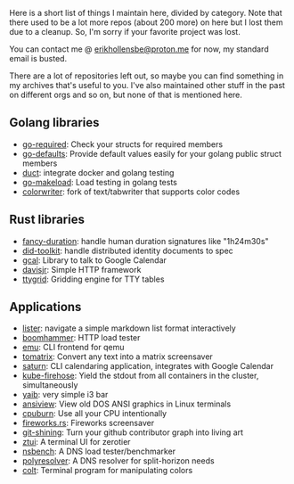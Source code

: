 Here is a short list of things I maintain here, divided by category. Note that there used to be a lot more repos (about 200 more) on here but I lost them due to a cleanup. So, I'm sorry if your favorite project was lost.

You can contact me @ <erikhollensbe@proton.me> for now, my standard email is busted.

There are a lot of repositories left out, so maybe you can find something in my archives that's useful to you. I've also maintained other stuff in the past on different orgs and so on, but none of that is mentioned here.

## Golang libraries

- [go-required](./go-required): Check your structs for required members
- [go-defaults](./go-defaults): Provide default values easily for your golang public struct members
- [duct](./duct): integrate docker and golang testing
- [go-makeload](./go-makeload): Load testing in golang tests
- [colorwriter](./colorwriter): fork of text/tabwriter that supports color codes

## Rust libraries

- [fancy-duration](./fancy-duration): handle human duration signatures like "1h24m30s"
- [did-toolkit](./did-toolkit): handle distributed identity documents to spec
- [gcal](./gcal): Library to talk to Google Calendar
- [davisjr](./davisjr): Simple HTTP framework
- [ttygrid](./ttygrid): Gridding engine for TTY tables

## Applications

- [lister](./lister): navigate a simple markdown list format interactively
- [boomhammer](./boomhammer): HTTP load tester
- [emu](./emu): CLI frontend for qemu
- [tomatrix](./tomatrix): Convert any text into a matrix screensaver
- [saturn](./saturn): CLI calendaring application, integrates with Google Calendar
- [kube-firehose](./kube-firehose): Yield the stdout from all containers in the cluster, simultaneously
- [yaib](./yaib): very simple i3 bar
- [ansiview](./ansiview): View old DOS ANSI graphics in Linux terminals
- [cpuburn](./cpuburn): Use all your CPU intentionally
- [fireworks.rs](./fireworks.rs): Fireworks screensaver
- [git-shining](./git-shining): Turn your github contributor graph into living art
- [ztui](./ztui): A terminal UI for zerotier
- [nsbench](./nsbench): A DNS load tester/benchmarker
- [polyresolver](./polyresolver): A DNS resolver for split-horizon needs
- [colt](./colt): Terminal program for manipulating colors
